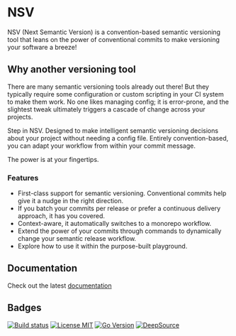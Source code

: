 # NSV

NSV (Next Semantic Version) is a convention-based semantic versioning tool that leans on the power of conventional commits to make versioning your software a breeze!

## Why another versioning tool

There are many semantic versioning tools already out there! But they typically require some configuration or custom scripting in your CI system to make them work. No one likes managing config; it is error-prone, and the slightest tweak ultimately triggers a cascade of change across your projects.

Step in NSV. Designed to make intelligent semantic versioning decisions about your project without needing a config file. Entirely convention-based, you can adapt your workflow from within your commit message.

The power is at your fingertips.

### Features

- First-class support for semantic versioning. Conventional commits help give it a nudge in the right direction.
- If you batch your commits per release or prefer a continuous delivery approach, it has you covered.
- Context-aware, it automatically switches to a monorepo workflow.
- Extend the power of your commits through commands to dynamically change your semantic release workflow.
- Explore how to use it within the purpose-built playground.

## Documentation

Check out the latest [documentation](https://docs.purpleclay.dev/nsv/)

## Badges

[![Build status](https://img.shields.io/github/actions/workflow/status/purpleclay/nsv/ci.yml?style=flat-square&logo=go)](https://github.com/purpleclay/nsv/actions?workflow=ci)
[![License MIT](https://img.shields.io/badge/license-MIT-blue.svg?style=flat-square)](/LICENSE)
[![Go Version](https://img.shields.io/github/go-mod/go-version/purpleclay/nsv.svg?style=flat-square)](go.mod)
[![DeepSource](https://app.deepsource.com/gh/purpleclay/nsv.svg/?label=active+issues&token=1JHae42sEcDRhZdEe-tfiPEv)](https://app.deepsource.com/gh/purpleclay/nsv/?ref=repository-badge)
